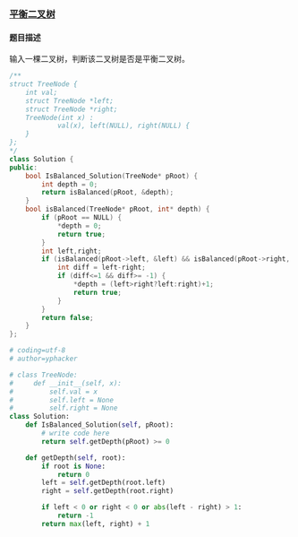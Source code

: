 ### [平衡二叉树](https://www.nowcoder.com/practice/8b3b95850edb4115918ecebdf1b4d222?tpId=13&tqId=11192&tPage=2&rp=2&ru=/ta/coding-interviews&qru=/ta/coding-interviews/question-ranking)
#### 题目描述
输入一棵二叉树，判断该二叉树是否是平衡二叉树。
```c++
/**
struct TreeNode {
    int val;
    struct TreeNode *left;
    struct TreeNode *right;
    TreeNode(int x) :
            val(x), left(NULL), right(NULL) {
    }
};
*/
class Solution {
public:
    bool IsBalanced_Solution(TreeNode* pRoot) {
        int depth = 0;
        return isBalanced(pRoot, &depth);
    }
    bool isBalanced(TreeNode* pRoot, int* depth) {
        if (pRoot == NULL) {
            *depth = 0;
            return true;
        }
        int left,right;
        if (isBalanced(pRoot->left, &left) && isBalanced(pRoot->right, &right)) {
            int diff = left-right;
            if (diff<=1 && diff>= -1) {
                *depth = (left>right?left:right)+1;
                return true;
            }
        }
        return false;
    }
};
```

```python
# coding=utf-8
# author=yphacker

# class TreeNode:
#     def __init__(self, x):
#         self.val = x
#         self.left = None
#         self.right = None
class Solution:
    def IsBalanced_Solution(self, pRoot):
        # write code here
        return self.getDepth(pRoot) >= 0

    def getDepth(self, root):
        if root is None:
            return 0
        left = self.getDepth(root.left)
        right = self.getDepth(root.right)

        if left < 0 or right < 0 or abs(left - right) > 1:
            return -1
        return max(left, right) + 1
```